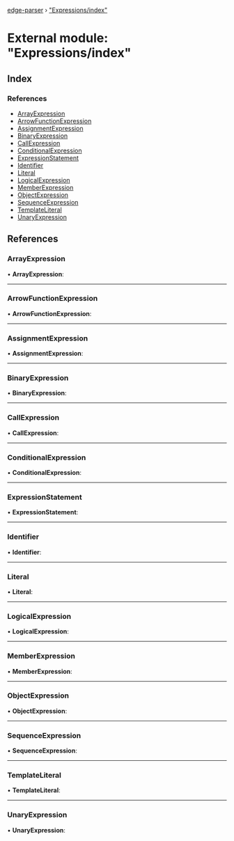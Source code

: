 [edge-parser](../README.md) › ["Expressions/index"](_expressions_index_.md)

# External module: "Expressions/index"

## Index

### References

* [ArrayExpression](_expressions_index_.md#arrayexpression)
* [ArrowFunctionExpression](_expressions_index_.md#arrowfunctionexpression)
* [AssignmentExpression](_expressions_index_.md#assignmentexpression)
* [BinaryExpression](_expressions_index_.md#binaryexpression)
* [CallExpression](_expressions_index_.md#callexpression)
* [ConditionalExpression](_expressions_index_.md#conditionalexpression)
* [ExpressionStatement](_expressions_index_.md#expressionstatement)
* [Identifier](_expressions_index_.md#identifier)
* [Literal](_expressions_index_.md#literal)
* [LogicalExpression](_expressions_index_.md#logicalexpression)
* [MemberExpression](_expressions_index_.md#memberexpression)
* [ObjectExpression](_expressions_index_.md#objectexpression)
* [SequenceExpression](_expressions_index_.md#sequenceexpression)
* [TemplateLiteral](_expressions_index_.md#templateliteral)
* [UnaryExpression](_expressions_index_.md#unaryexpression)

## References

###  ArrayExpression

• **ArrayExpression**:

___

###  ArrowFunctionExpression

• **ArrowFunctionExpression**:

___

###  AssignmentExpression

• **AssignmentExpression**:

___

###  BinaryExpression

• **BinaryExpression**:

___

###  CallExpression

• **CallExpression**:

___

###  ConditionalExpression

• **ConditionalExpression**:

___

###  ExpressionStatement

• **ExpressionStatement**:

___

###  Identifier

• **Identifier**:

___

###  Literal

• **Literal**:

___

###  LogicalExpression

• **LogicalExpression**:

___

###  MemberExpression

• **MemberExpression**:

___

###  ObjectExpression

• **ObjectExpression**:

___

###  SequenceExpression

• **SequenceExpression**:

___

###  TemplateLiteral

• **TemplateLiteral**:

___

###  UnaryExpression

• **UnaryExpression**:
